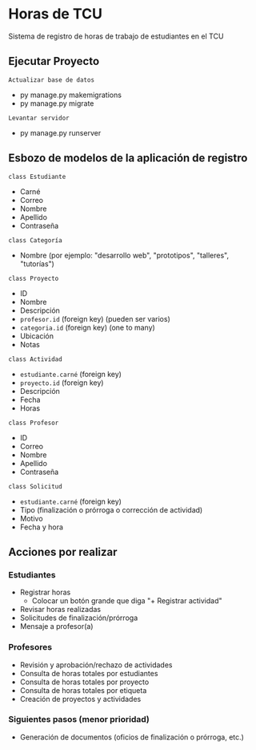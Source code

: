 # Horas de TCU
Sistema de registro de horas de trabajo de estudiantes en el TCU

## Ejecutar Proyecto

`Actualizar base de datos`
- py manage.py makemigrations
- py manage.py migrate

`Levantar servidor`
- py manage.py runserver

## Esbozo de modelos de la aplicación de registro

`class Estudiante`

- Carné
- Correo
- Nombre
- Apellido
- Contraseña

`class Categoría`

- Nombre (por ejemplo: "desarrollo web", "prototipos", "talleres", "tutorías")

`class Proyecto`

- ID
- Nombre
- Descripción
- `profesor.id` (foreign key) (pueden ser varios)
- `categoria.id` (foreign key) (one to many)
- Ubicación
- Notas

`class Actividad`

- `estudiante.carné` (foreign key)
- `proyecto.id` (foreign key)
- Descripción
- Fecha
- Horas

`class Profesor`

- ID
- Correo
- Nombre
- Apellido
- Contraseña

`class Solicitud`

- `estudiante.carné` (foreign key)
- Tipo (finalización o prórroga o corrección de actividad)
- Motivo
- Fecha y hora

## Acciones por realizar

### Estudiantes

- Registrar horas
    - Colocar un botón grande que diga "+ Registrar actividad"
- Revisar horas realizadas
- Solicitudes de finalización/prórroga
- Mensaje a profesor(a)

### Profesores

- Revisión y aprobación/rechazo de actividades
- Consulta de horas totales por estudiantes
- Consulta de horas totales por proyecto
- Consulta de horas totales por etiqueta
- Creación de proyectos y actividades

### Siguientes pasos (menor prioridad)

- Generación de documentos (oficios de finalización o prórroga, etc.)
